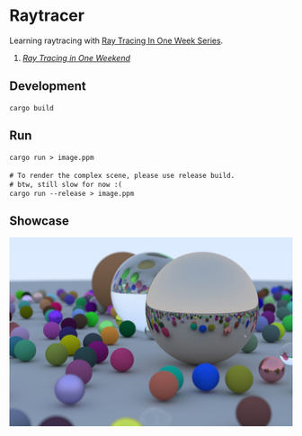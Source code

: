 # Raytracer

Learning raytracing with [Ray Tracing In One Week Series](https://github.com/RayTracing/raytracing.github.io).

1. [_Ray Tracing in One Weekend_](https://raytracing.github.io/books/RayTracingInOneWeekend.html)

## Development

```shell
cargo build
```

## Run

```shell
cargo run > image.ppm

# To render the complex scene, please use release build.
# btw, still slow for now :(
cargo run --release > image.ppm
```

## Showcase

![](./img/random_scene.jpg)
